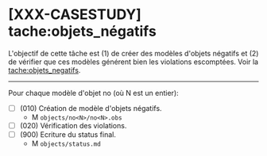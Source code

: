 [XXX-CASESTUDY] tache:objets_négatifs
===========================================================
L'objectif de cette tâche est (1) de créer des modèles
d'objets négatifs et (2) de vérifier que ces modèles
générent bien les violations escomptées. 
Voir la [tache:objets_negatifs](https://modelscript.readthedocs.io/en/latest/methods/objets_negatifs/index.html).
________

Pour chaque modèle d'objet no<N> (où N est un entier):
- [ ] (010) Création de modèle d'objets négatifs.
    - M ``objects/no<N>/no<N>.obs``
- [ ] (020) Vérification des violations.
- [ ] (900) Ecriture du status final.
    - M ``objects/status.md``
